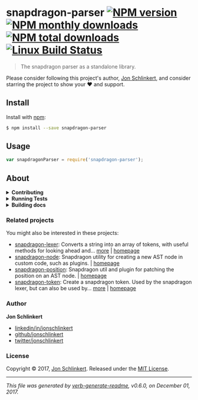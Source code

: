 # snapdragon-parser [![NPM version](https://img.shields.io/npm/v/snapdragon-parser.svg?style=flat)](https://www.npmjs.com/package/snapdragon-parser) [![NPM monthly downloads](https://img.shields.io/npm/dm/snapdragon-parser.svg?style=flat)](https://npmjs.org/package/snapdragon-parser) [![NPM total downloads](https://img.shields.io/npm/dt/snapdragon-parser.svg?style=flat)](https://npmjs.org/package/snapdragon-parser) [![Linux Build Status](https://img.shields.io/travis/here-be/snapdragon-parser.svg?style=flat&label=Travis)](https://travis-ci.org/here-be-snapdragons/snapdragon-parser)

> The snapdragon parser as a standalone library.

Please consider following this project's author, [Jon Schlinkert](https://github.com/jonschlinkert), and consider starring the project to show your :heart: and support.

## Install

Install with [npm](https://www.npmjs.com/):

```sh
$ npm install --save snapdragon-parser
```

## Usage

```js
var snapdragonParser = require('snapdragon-parser');
```

## About

<details>
<summary><strong>Contributing</strong></summary>

Pull requests and stars are always welcome. For bugs and feature requests, [please create an issue](../../issues/new).

Please read the [contributing guide](.github/contributing.md) for advice on opening issues, pull requests, and coding standards.

</details>

<details>
<summary><strong>Running Tests</strong></summary>

Running and reviewing unit tests is a great way to get familiarized with a library and its API. You can install dependencies and run tests with the following command:

```sh
$ npm install && npm test
```

</details>

<details>
<summary><strong>Building docs</strong></summary>

_(This project's readme.md is generated by [verb](https://github.com/verbose/verb-generate-readme), please don't edit the readme directly. Any changes to the readme must be made in the [.verb.md](.verb.md) readme template.)_

To generate the readme, run the following command:

```sh
$ npm install -g verbose/verb#dev verb-generate-readme && verb
```

</details>

### Related projects

You might also be interested in these projects:

* [snapdragon-lexer](https://www.npmjs.com/package/snapdragon-lexer): Converts a string into an array of tokens, with useful methods for looking ahead and… [more](https://github.com/here-be-snapdragons/snapdragon-lexer) | [homepage](https://github.com/here-be-snapdragons/snapdragon-lexer "Converts a string into an array of tokens, with useful methods for looking ahead and behind, capturing, matching, et cetera.")
* [snapdragon-node](https://www.npmjs.com/package/snapdragon-node): Snapdragon utility for creating a new AST node in custom code, such as plugins. | [homepage](https://github.com/here-be/snapdragon-node "Snapdragon utility for creating a new AST node in custom code, such as plugins.")
* [snapdragon-position](https://www.npmjs.com/package/snapdragon-position): Snapdragon util and plugin for patching the position on an AST node. | [homepage](https://github.com/here-be-snapdragons/snapdragon-position "Snapdragon util and plugin for patching the position on an AST node.")
* [snapdragon-token](https://www.npmjs.com/package/snapdragon-token): Create a snapdragon token. Used by the snapdragon lexer, but can also be used by… [more](https://github.com/here-be-snapdragons/snapdragon-token) | [homepage](https://github.com/here-be-snapdragons/snapdragon-token "Create a snapdragon token. Used by the snapdragon lexer, but can also be used by plugins.")

### Author

**Jon Schlinkert**

* [linkedin/in/jonschlinkert](https://linkedin.com/in/jonschlinkert)
* [github/jonschlinkert](https://github.com/jonschlinkert)
* [twitter/jonschlinkert](https://twitter.com/jonschlinkert)

### License

Copyright © 2017, [Jon Schlinkert](https://github.com/jonschlinkert).
Released under the [MIT License](LICENSE).

***

_This file was generated by [verb-generate-readme](https://github.com/verbose/verb-generate-readme), v0.6.0, on December 01, 2017._